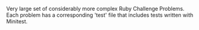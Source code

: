Very large set of considerably more complex Ruby Challenge Problems. Each problem has a corresponding 'test' file that includes tests written with Minitest.